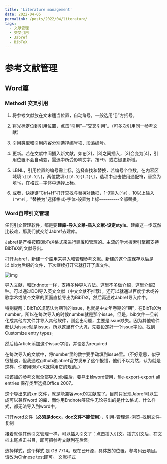```yaml
---
title: 'Literature management'
date: 2022-04-05
permalink: /posts/2022/04/literature/
tags:
  - 文献管理
  - 交叉引用
  - Jabref
  - BibTeX
---
```



# 参考文献管理

## Word篇

### Method1 交叉引用

1. 将参考文献放在文末适当位置，自动编号，一般选用“[]”方括号。

2. 将光标定位到引用位置，点击“引用”—“交叉引用”。（可多次引用同一参考文献）
3. 引用类型和引用内容分别选择编号项、段落编号。
4. 更新。若在文献中间插入新文献，如在[2]，[3]之间插入，[3]会变为[4]，引用位置不会自动变，需选中所受影响文字，按F9，或右键更新域。
5. LBNL，引用位置的编号需上标，选择查找和替换，若编号个位数，在内容区域填 `\[[0-9]\]`，两位数填`\[[0-9]{1,2}\]`，选项中点击使用通配符，替换为填`^&`，在格式—字体中选择上标。
6. 或者，快捷键“Ctrl+H”打开查找与替换对话框，1-9输入`[^#]`，10以上输入 `[^#^#]`，"替换为"选择格式-字体-设置为上标----------全部替换。

### Word自带引文管理

任何引文管理软件，都是要**建库-导入文献-插入文献-设定style**。建库这一步既然比较难，那我们就交给Jabref去建库。

Jabref是严格按照BibTeX格式来进行建库和管理的。主流的学术搜索引擎都支持BibTeX的文献导出。

打开Jabref，新建一个库用来导入和管理参考文献。新建的这个库保存以后是以.bib为后缀的文件，下次继续打开它就打开了库文件。

![img](https://gitee.com/LonleyRong/markdown-pictures/raw/master/img/202204141146215.webp)

导入文献，和Endnote一样，支持多种导入方法。这里不多做介绍，这里介绍2种。可以通过DOI导入英文文献（中文文献不推荐），还可以就通过百度学术或谷歌学术或某个文章的页面直接导出为BibTeX，然后再通过Jabref导入库中。


特别提醒：BibTeX规范认为期刊的issue，也就是中文年卷期的“期”，在BibTeX为number。所以在每次导入的时候number就是那个issue。但是，bib文件一旦转化成其他库文件并导入其他软件，则会出问题，主要是issue缺失。因为其他软件都认为issue就是issue。所以这里有个大坑，先要设定好一个issue字段。找到Customize entry types。







然后给Article添加这个issue字段，并设定为required






 在每次导入的文献中，将number里的数字要手动填到issue里。（不好意思，似乎很扯淡，但我通过github和jabref官方发布了这个报错，他们不以为然，认为就是这样，你若用BibTeX就得用它的规范。）

把该加的参考文献全部导入bib库后，要导出给word使用，file-export-export all entries
 保存类型选择Office 2007。





这个导出来的xml文件，就是能兼容word的文献库了。目前只发现Jabref可以生成可以兼容word 的库，而你用Endnote等软件无论导出的是什么格式、什么样式，都无法导入到word中。

打开word文件（**必须是docx，doc文件不能使用**），引用-管理源-浏览-找到文件-复制



接着就像其他引文管理一样，可以插入引文了：点击插入引文。插完引文后，在文档末尾点击书目，即可把参考文献列在后面。





选择样式，这个样式 是 GB 7714。现在已开源，具体放的位置，参考码云项目。请改为Chinese test即可。
[文献样式](https://gitee.com/hao203/BibWord)







